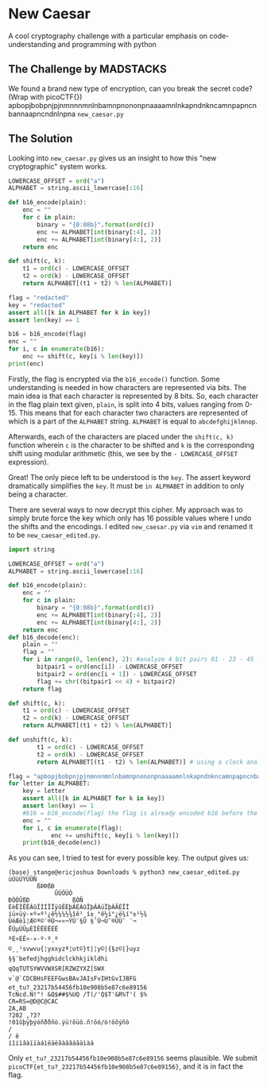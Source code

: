 # New Caesar
A cool cryptography challenge with a particular emphasis on code-understanding and programming with python

## The Challenge by MADSTACKS
We found a brand new type of encryption, can you break the secret code? (Wrap with picoCTF{}) apbopjbobpnjpjnmnnnmnlnbamnpnononpnaaaamnlnkapndnkncamnpapncnbannaapncndnlnpna `new_caesar.py`

## The Solution
Looking into `new_caesar.py` gives us an insight to how this "new cryptographic" system works.

```python
LOWERCASE_OFFSET = ord("a")
ALPHABET = string.ascii_lowercase[:16]

def b16_encode(plain):
	enc = ""
	for c in plain:
		binary = "{0:08b}".format(ord(c))
		enc += ALPHABET[int(binary[:4], 2)]
		enc += ALPHABET[int(binary[4:], 2)]
	return enc

def shift(c, k):
	t1 = ord(c) - LOWERCASE_OFFSET
	t2 = ord(k) - LOWERCASE_OFFSET
	return ALPHABET[(t1 + t2) % len(ALPHABET)]

flag = "redacted"
key = "redacted"
assert all([k in ALPHABET for k in key])
assert len(key) == 1

b16 = b16_encode(flag)
enc = ""
for i, c in enumerate(b16):
	enc += shift(c, key[i % len(key)])
print(enc)
```

Firstly, the flag is encrypted via the `b16_encode()` function. Some understanding is needed in how characters are represented via bits. The main idea is that each character is represented by 8 bits.
So, each character in the flag plain text given, `plain`, is split into 4 bits, values ranging from 0-15. This means that for each character two characters are represented of which is a part of the `ALPHABET` string.
`ALPHABET` is equal to `abcdefghijklmnop`. 

Afterwards, each of the characters are placed under the `shift(c, k)` function wherein `c` is the character to be shifted and `k` is the corresponding shift using modular arithmetic (this, we see by the `- LOWERCASE_OFFSET` expression).

Great! The only piece left to be understood is the `key`. The assert keyword dramatically simplifies the `key`. It must be `in ALPHABET` in addition to only being a character.

There are several ways to now decrypt this cipher. My approach was to simply brute force the key which only has 16 possible values where I undo the shifts and the encodings. I edited `new_caesar.py` via `vim` and renamed it to be `new_caesar_edited.py`.

```python
import string

LOWERCASE_OFFSET = ord("a")
ALPHABET = string.ascii_lowercase[:16]

def b16_encode(plain):
	enc = ""
	for c in plain:
		binary = "{0:08b}".format(ord(c))
		enc += ALPHABET[int(binary[:4], 2)]
		enc += ALPHABET[int(binary[4:], 2)]
	return enc
def b16_decode(enc):
	plain = ""
	flag = ""
	for i in range(0, len(enc), 2): #analyze 4 bit pairs 01 - 23 - 45 - etc then place them together, essentially undoing the encoding.
		bitpair1 = ord(enc[i]) - LOWERCASE_OFFSET
		bitpair2 = ord(enc[i + 1]) - LOWERCASE_OFFSET
		flag += chr((bitpair1 << 4) + bitpair2)
	return flag

def shift(c, k):
	t1 = ord(c) - LOWERCASE_OFFSET
	t2 = ord(k) - LOWERCASE_OFFSET
	return ALPHABET[(t1 + t2) % len(ALPHABET)]

def unshift(c, k):
        t1 = ord(c) - LOWERCASE_OFFSET
        t2 = ord(k) - LOWERCASE_OFFSET
        return ALPHABET[(t1 - t2) % len(ALPHABET)] # using a clock analogy for modular arithmetic, we essentially rotate back to our original shift.

flag = "apbopjbobpnjpjnmnnnmnlnbamnpnononpnaaaamnlnkapndnkncamnpapncnbannaapncndnlnpna"
for letter in ALPHABET:
	key = letter
	assert all([k in ALPHABET for k in key])
	assert len(key) == 1
	#b16 = b16_encode(flag) the flag is already encoded b16 before the shift, undoing it would entail to unshift first before decoding
	enc = ""
	for i, c in enumerate(flag):
        	enc += unshift(c, key[i % len(key)])
	print(b16_decode(enc))
```
As you can see, I tried to test for every possible key. The output gives us:

```console
(base) stange@ericjoshua Downloads % python3 new_caesar_edited.py
ùÙùÜÝÜÛÑ
        ßÞÞßÐ
             ÛÚÓÚÒ
ÐÒÓÛßÐ            ßÒÑ
ÈèËÌËÊÀûÎÍÍÎÏÿûÊÉþÂÉÁûÎþÁÀüÏþÁÂÊÎÏ
íü×üý·×º»º¹¿ê½¼¼½¾îê¹¸í±¸°ê½í°¿ë¾í°±¹½¾
ÜëÆëì¦Æ©ª©¨®Ù¬««¬­ÝÙ¨§Ü §¯Ù¬Ü¯®Ú­Ü¯ ¨¬­
ËÚµÚÛµÈÌÈËÈËÉË
ºÉ¤ÉÊ¤·»·º·º¸º
©¸¸¹svwvu{¦yxxyzª¦ut©}t|¦y©|{§z©|}uyz
§§¨befedjhgghidclckhkjikldhi
qQqTUTSYWVVWXSR[RZWZYXZ[SWX
v`@`CDCBHsFEEFGwsBAvJAIsFvIHtGvIJBFG
et_tu?_23217b54456fb10e908b5e87c6e89156
TcNcd.N!"! &Q$##$%UQ /T(/'Q$T'&R%T'( $%
CR=RS=@D@C@CAC
2A,AB
?202 ,?3?
!01ûþÿþýóñððñò.ýü!õüô.ñ!ôó/ò!ôõýñò
/
/ ê
íîíìâàïïàáìëäëãàãâáãäìàá
```
Only `et_tu?_23217b54456fb10e908b5e87c6e89156` seems plausible. We submit `picoCTF{et_tu?_23217b54456fb10e908b5e87c6e89156}`, and it is in fact the flag.
